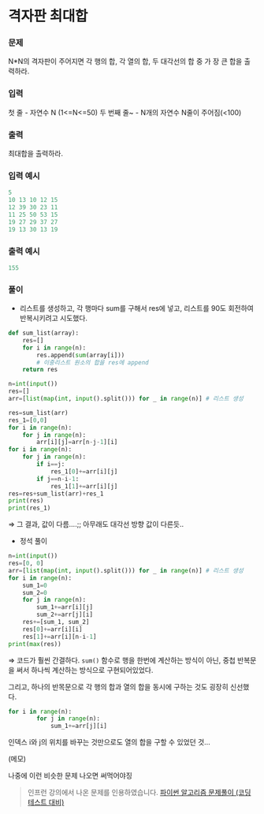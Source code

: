 # 격자판 최대합



### 문제

N*N의 격자판이 주어지면 각 행의 합, 각 열의 합, 두 대각선의 합 중 가 장 큰 합을 출력하라.

### 입력

첫 줄 - 자연수 N (1<=N<=50)
두 번째 줄~ - N개의 자연수 N줄이 주어짐(<100)

### 출력

최대합을 출력하라.

### 입력 예시

```python
5
10 13 10 12 15
12 39 30 23 11
11 25 50 53 15
19 27 29 37 27
19 13 30 13 19
```

### 출력 예시

```python
155
```

### 풀이

- 리스트를 생성하고, 각 행마다 sum를 구해서 res에 넣고,
  리스트를 90도 회전하여 반복시키려고 시도했다.

```python
def sum_list(array):
    res=[]
    for i in range(n):
        res.append(sum(array[i]))
        # 이중리스트 원소의 합을 res에 append
    return res

n=int(input())
res=[]
arr=[list(map(int, input().split())) for _ in range(n)] # 리스트 생성

res=sum_list(arr)
res_1=[0,0]
for i in range(n):
    for j in range(n):
        arr[i][j]=arr[n-j-1][i]
for i in range(n):
    for j in range(n):
        if i==j:
            res_1[0]+=arr[i][j]
        if j==n-i-1:
            res_1[1]+=arr[i][j]
res=res+sum_list(arr)+res_1
print(res)
print(res_1)
```

⇒ 그 결과, 값이 다름….;; 아무래도 대각선 방향 값이 다른듯..

- 정석 풀이

```python
n=int(input())
res=[0, 0]
arr=[list(map(int, input().split())) for _ in range(n)] # 리스트 생성
for i in range(n):
    sum_1=0
    sum_2=0
    for j in range(n):
        sum_1+=arr[i][j]
        sum_2+=arr[j][i]
    res+=[sum_1, sum_2]
    res[0]+=arr[i][i]
    res[1]+=arr[i][n-i-1]
print(max(res))
```

⇒ 코드가 훨씬 간결하다. 
`sum()` 함수로 행을 한번에 계산하는 방식이 아닌, 중첩 반복문을 써서 하나씩 계산하는 방식으로 구현되어있었다.

그리고, 하나의 반목문으로 각 행의 합과 열의 합을 동시에 구하는 것도 굉장히 신선했다.

```python
for i in range(n):
		for j in range(n):
		    sum_1+=arr[j][i]
```

인덱스 i와 j의 위치를 바꾸는 것만으로도 열의 합을 구할 수 있었던 것…

(메모)

나중에 이런 비슷한 문제 나오면 써먹어야징

> 인프런 강의에서 나온 문제를 인용하였습니다. 
> [파이썬 알고리즘 문제풀이 (코딩테스트 대비)](https://inf.run/GQc5)